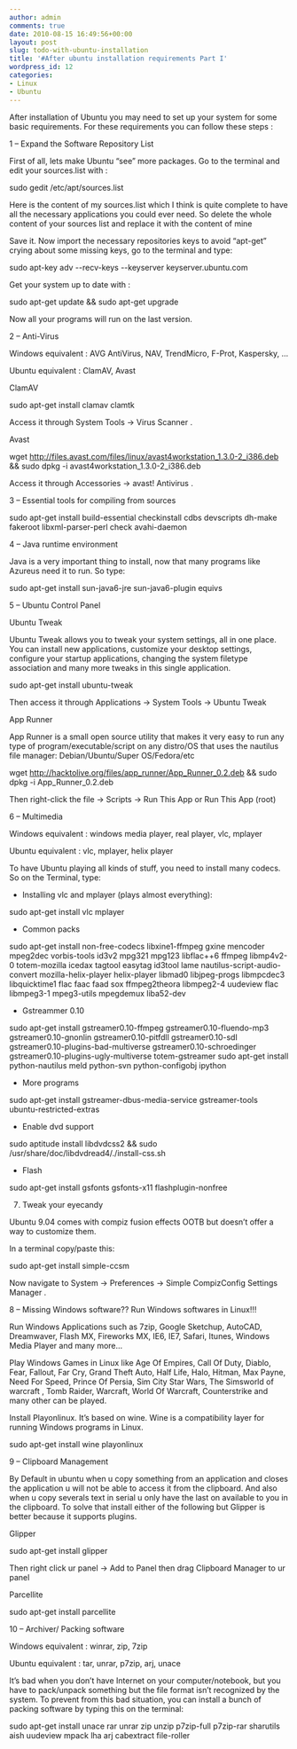 ```yaml
---
author: admin
comments: true
date: 2010-08-15 16:49:56+00:00
layout: post
slug: todo-with-ubuntu-installation
title: '#After ubuntu installation requirements Part I'
wordpress_id: 12
categories:
- Linux
- Ubuntu
---
```


After installation of Ubuntu you may need to set up your system for some basic requirements. For these requirements you can follow these steps :<!--more-->

1 – Expand the Software Repository List

First of all, lets make Ubuntu “see” more packages. Go to the terminal and edit your sources.list with :

sudo gedit /etc/apt/sources.list

Here is the content of my sources.list which I think is quite complete to have all the necessary applications you could ever need. So delete the whole content of your sources list and replace it with the content of mine

Save it. Now import the necessary repositories keys to avoid “apt-get” crying about some missing keys, go to the terminal and type:

sudo apt-key adv --recv-keys --keyserver keyserver.ubuntu.com <key>

Get your system up to date with :

sudo apt-get update && sudo apt-get upgrade

Now all your programs will run on the last version.

2 – Anti-Virus

Windows equivalent : AVG AntiVirus, NAV, TrendMicro, F-Prot, Kaspersky, …

Ubuntu equivalent : ClamAV, Avast

ClamAV

sudo apt-get install clamav clamtk

Access it through System Tools → Virus Scanner .

Avast

wget http://files.avast.com/files/linux/avast4workstation_1.3.0-2_i386.deb && sudo dpkg -i avast4workstation_1.3.0-2_i386.deb

Access it through Accessories → avast! Antivirus .

3 – Essential tools for compiling from sources

sudo apt-get install build-essential checkinstall cdbs devscripts dh-make fakeroot libxml-parser-perl check avahi-daemon

4 – Java runtime environment

Java is a very important thing to install, now that many programs like Azureus need it to run. So type:

sudo apt-get install sun-java6-jre sun-java6-plugin equivs

5 – Ubuntu Control Panel

Ubuntu Tweak

Ubuntu Tweak allows you to tweak your system settings, all in one place. You can install new applications, customize your desktop settings, configure your startup applications, changing the system filetype association and many more tweaks in this single application.

sudo apt-get install ubuntu-tweak

Then access it through Applications → System Tools → Ubuntu Tweak

App Runner

App Runner is a small open source utility that makes it very easy to run any type of program/executable/script on any distro/OS that uses the nautilus file manager: Debian/Ubuntu/Super OS/Fedora/etc

wget http://hacktolive.org/files/app_runner/App_Runner_0.2.deb && sudo dpkg -i App_Runner_0.2.deb

Then right-click the file -> Scripts -> Run This App or Run This App (root)

6 – Multimedia

Windows equivalent : windows media player, real player, vlc, mplayer

Ubuntu equivalent : vlc, mplayer, helix player

To have Ubuntu playing all kinds of stuff, you need to install many codecs. So on the Terminal, type:

* Installing vlc and mplayer (plays almost everything):

sudo apt-get install vlc mplayer

* Common packs

sudo apt-get install non-free-codecs libxine1-ffmpeg gxine mencoder mpeg2dec vorbis-tools id3v2 mpg321 mpg123 libflac++6 ffmpeg libmp4v2-0 totem-mozilla icedax tagtool easytag id3tool lame nautilus-script-audio-convert mozilla-helix-player helix-player libmad0 libjpeg-progs libmpcdec3 libquicktime1 flac faac faad sox ffmpeg2theora libmpeg2-4 uudeview flac libmpeg3-1 mpeg3-utils mpegdemux liba52-dev

* Gstreammer 0.10

sudo apt-get install gstreamer0.10-ffmpeg gstreamer0.10-fluendo-mp3 gstreamer0.10-gnonlin gstreamer0.10-pitfdll gstreamer0.10-sdl gstreamer0.10-plugins-bad-multiverse gstreamer0.10-schroedinger gstreamer0.10-plugins-ugly-multiverse totem-gstreamer
sudo apt-get install python-nautilus meld python-svn python-configobj ipython
* More programs

sudo apt-get install gstreamer-dbus-media-service gstreamer-tools ubuntu-restricted-extras

* Enable dvd support

sudo aptitude install libdvdcss2 && sudo /usr/share/doc/libdvdread4/./install-css.sh

* Flash

sudo apt-get install gsfonts gsfonts-x11 flashplugin-nonfree

7. Tweak your eyecandy

Ubuntu 9.04 comes with compiz fusion effects OOTB but doesn’t offer a way to customize them.

In a terminal copy/paste this:

sudo apt-get install simple-ccsm

Now navigate to System → Preferences → Simple CompizConfig Settings Manager .

8 – Missing Windows software?? Run Windows softwares in Linux!!!

Run Windows Applications such as 7zip, Google Sketchup, AutoCAD, Dreamwaver, Flash MX, Fireworks MX, IE6, IE7, Safari, Itunes, Windows Media Player and many more…

Play Windows Games in Linux like Age Of Empires, Call Of Duty, Diablo, Fear, Fallout, Far Cry, Grand Theft Auto, Half Life, Halo, Hitman, Max Payne, Need For Speed, Prince Of Persia, Sim City Star Wars, The Simsworld of warcraft , Tomb Raider, Warcraft, World Of Warcraft, Counterstrike and many other can be played.

Install Playonlinux. It’s based on wine. Wine is a compatibility layer for running Windows programs in Linux.

sudo apt-get install wine playonlinux

9 – Clipboard Management

By Default in ubuntu when u copy something from an application and closes the application u will not be able to access it from the clipboard. And also when u copy severals text in serial u only have the last on available to you in the clipboard. To solve that install either of the following but Glipper is better because it supports plugins.

Glipper

sudo apt-get install glipper

Then right click ur panel → Add to Panel then drag Clipboard Manager to ur panel

Parcellite

sudo apt-get install parcellite

10 – Archiver/ Packing software

Windows equivalent : winrar, zip, 7zip

Ubuntu equivalent : tar, unrar, p7zip, arj, unace

It’s bad when you don’t have Internet on your computer/notebook, but you have to pack/unpack something but the file format isn’t recognized by the system. To prevent from this bad situation, you can install a bunch of packing software by typing this on the terminal:

sudo apt-get install unace rar unrar zip unzip p7zip-full p7zip-rar sharutils aish uudeview mpack lha arj cabextract file-roller
